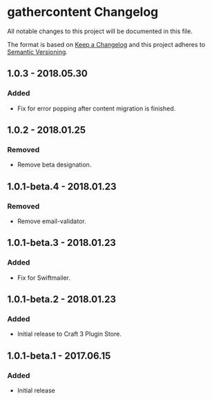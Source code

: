 # gathercontent Changelog

All notable changes to this project will be documented in this file.

The format is based on [Keep a Changelog](http://keepachangelog.com/) and this project adheres to [Semantic Versioning](http://semver.org/).

## 1.0.3 - 2018.05.30
### Added
- Fix for error popping after content migration is finished.

## 1.0.2 - 2018.01.25
### Removed
- Remove beta designation.

## 1.0.1-beta.4 - 2018.01.23
### Removed
- Remove email-validator.

## 1.0.1-beta.3 - 2018.01.23
### Added
- Fix for Swiftmailer.

## 1.0.1-beta.2 - 2018.01.23
### Added
- Initial release to Craft 3 Plugin Store.


## 1.0.1-beta.1 - 2017.06.15
### Added
- Initial release
